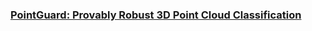 ### [PointGuard: Provably Robust 3D Point Cloud Classification](https://openaccess.thecvf.com/content/CVPR2021/html/Liu_PointGuard_Provably_Robust_3D_Point_Cloud_Classification_CVPR_2021_paper.html)
